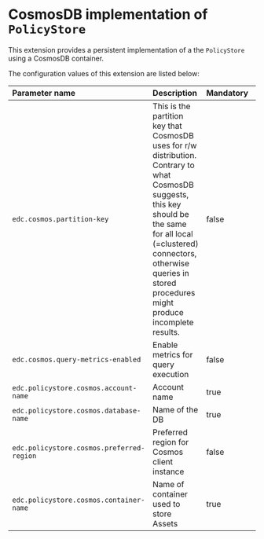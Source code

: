 # CosmosDB implementation of `PolicyStore`

This extension provides a persistent implementation of a the `PolicyStore` using a CosmosDB container.

The configuration values of this extension are listed below:

| Parameter name                                        | Description  | Mandatory | Default value |
|:------------------------------------------------------|:---------------| :---------| :-----------------|
| `edc.cosmos.partition-key`                            | This is the partition key that CosmosDB uses for r/w distribution. Contrary to what CosmosDB suggests, this key should be the same for all local (=clustered) connectors, otherwise queries in stored procedures might produce incomplete results. |  false | dataspaceconnector |
| `edc.cosmos.query-metrics-enabled`                    | Enable metrics for query execution  | false | true |
| `edc.policystore.cosmos.account-name`     | Account name | true | null |
| `edc.policystore.cosmos.database-name`    | Name of the DB | true | null |
| `edc.policystore.cosmos.preferred-region` | Preferred region for Cosmos client instance | false | westeurope |
| `edc.policystore.cosmos.container-name`   | Name of container used to store Assets | true | null |
